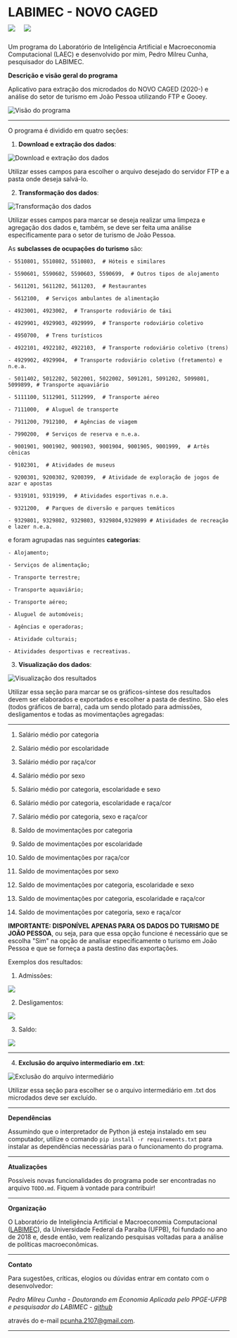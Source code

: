 # LABIMEC - NOVO CAGED &nbsp;  &nbsp; &nbsp; &nbsp; &nbsp; &nbsp; &nbsp; &nbsp; &nbsp; &nbsp; &nbsp; &nbsp; ![](figs_readme/Labimec.png) &nbsp;  ![](figs_readme/Pessoal.png)

Um programa do Laboratório de Inteligência Artificial e Macroeconomia Computacional (LAEC) e desenvolvido por mim, Pedro Milreu Cunha, pesquisador do LABIMEC.

**Descrição e visão geral do programa**

Aplicativo para extração dos microdados do NOVO CAGED (2020-) e análise do setor de turismo em João Pessoa utilizando FTP e Gooey.

![Visão do programa](figs_readme/Programa.png)

----------------------------------------------------------------------------------------------------------------------------------------------------------------

O programa é dividido em quatro seções:
 
 1. **Download e extração dos dados**:
 
  ![Download e extração dos dados](figs_readme/Extração.png)
 
  Utilizar esses campos para escolher o arquivo desejado do servidor FTP e a pasta onde deseja salvá-lo.
   
 2. **Transformação dos dados**:
 
  ![Transformação dos dados](figs_readme/Transformação.png)
 
  Utilizar esses campos para marcar se deseja realizar uma limpeza e agregação dos dados e, também, se deve ser feita uma análise especificamente para o setor de turismo de João Pessoa. 
  
  As **subclasses de ocupações do turismo** são:
  
    - 5510801, 5510802, 5510803,  # Hóteis e similares
    
    - 5590601, 5590602, 5590603, 5590699,  # Outros tipos de alojamento
    
    - 5611201, 5611202, 5611203,  # Restaurantes
    
    - 5612100,  # Serviços ambulantes de alimentação
    
    - 4923001, 4923002,  # Transporte rodoviário de táxi
    
    - 4929901, 4929903, 4929999,  # Transporte rodoviário coletivo
    
    - 4950700,  # Trens turísticos
    
    - 4922101, 4922102, 4922103,  # Transporte rodoviário coletivo (trens)
    
    - 4929902, 4929904,  # Transporte rodoviário coletivo (fretamento) e n.e.a.
    
    - 5011402, 5012202, 5022001, 5022002, 5091201, 5091202, 5099801, 5099899, # Transporte aquaviário
    
    - 5111100, 5112901, 5112999,  # Transporte aéreo
    
    - 7111000,  # Aluguel de transporte
   
    - 7911200, 7912100,  # Agências de viagem
    
    - 7990200,  # Serviços de reserva e n.e.a.
    
    - 9001901, 9001902, 9001903, 9001904, 9001905, 9001999,  # Artês cênicas
    
    - 9102301,  # Atividades de museus
    
    - 9200301, 9200302, 9200399,  # Atividade de exploração de jogos de azar e apostas
    
    - 9319101, 9319199,  # Atividades esportivas n.e.a.
    
    - 9321200,  # Parques de diversão e parques temáticos
    
    - 9329801, 9329802, 9329803, 9329804,9329899 # Atividades de recreação e lazer n.e.a.

e foram agrupadas nas seguintes **categorias**:

    - Alojamento;
    
    - Serviços de alimentação;
    
    - Transporte terrestre;
    
    - Transporte aquaviário;
    
    - Transporte aéreo;
    
    - Aluguel de automóveis;
    
    - Agências e operadoras;
    
    - Atividade culturais;
    
    - Atividades desportivas e recreativas.
  
 3. **Visualização dos dados**:
 
 ![Visualização dos resultados](figs_readme/Visualização.png)

 Utilizar essa seção para marcar se os gráficos-síntese dos resultados devem ser elaborados e exportados e escolher a pasta de destino. São eles (todos gráficos de barra), cada um sendo plotado para admissões, desligamentos e todas as movimentações agregadas:

**************************************************************************************************************************************************************
  1. Salário médio por categoria
  
  2. Salário médio por escolaridade
  
  3. Salário médio por raça/cor
  
  4. Salário médio por sexo
  
  5. Salário médio por categoria, escolaridade e sexo
  
  6. Salário médio por categoria, escolaridade e raça/cor
  
  7. Salário médio por categoria, sexo e raça/cor
  
  8. Saldo de movimentações por categoria
  
  9. Saldo de movimentações por escolaridade
  
  10. Saldo de movimentações por raça/cor
  
  11. Saldo de movimentações por sexo
  
  12. Saldo de movimentações por categoria, escolaridade e sexo
  
  13. Saldo de movimentações por categoria, escolaridade e raça/cor
  
  14. Saldo de movimentações por categoria, sexo e raça/cor


**IMPORTANTE: DISPONÍVEL APENAS PARA OS DADOS DO TURISMO DE JOÃO PESSOA**, ou seja, para que essa opção funcione é necessário que se escolha "Sim" na opção de analisar especificamente o turismo em João Pessoa e que se forneça a pasta destino das exportações.

Exemplos dos resultados:

  1. Admissões:
  
  ![](figs_readme/ex_admissão.svg)
  
  2. Desligamentos:
  
  ![](figs_readme/ex_desligamentos.svg)
  
  3. Saldo:
  
  ![](figs_readme/ex_ambos.svg)

  **************************************************************************************************************************************************************
 
 4. **Exclusão do arquivo intermediario em .txt**:
 
 ![Exclusão do arquivo intermediário](figs_readme/Exclusão.png)
 
 Utilizar essa seção para escolher se o arquivo intermediário em .txt dos microdados deve ser excluído.

**************************************************************************************************************************************************************

**Dependências**

Assumindo que o interpretador de Python já esteja instalado em seu computador, utilize o comando `pip install -r requirements.txt` para instalar as dependências necessárias para o funcionamento do programa.

**************************************************************************************************************************************************************

**Atualizações**

Possíveis novas funcionalidades do programa pode ser encontradas no arquivo `TODO.md`. Fiquem à vontade para contribuir!

**************************************************************************************************************************************************************

**Organização**

O Laboratório de Inteligência Artificial e Macroeconomia Computacional ([LABIMEC](https://www.ufpb.br/labimec)), da Universidade Federal da Paraíba (UFPB), foi fundado no ano de 2018 e, desde então, vem realizando pesquisas voltadas para a análise de políticas macroeconômicas.

**************************************************************************************************************************************************************

**Contato**

Para sugestões, críticas, elogios ou dúvidas entrar em contato com o desenvolvedor:

_Pedro Milreu Cunha - Doutorando em Economia Aplicada pelo PPGE-UFPB e pesquisador do LABIMEC - [github](https://github.com/PedroMilreuCunha)_
    
através do e-mail pcunha.2107@gmail.com.

**************************************************************************************************************************************************************
 
